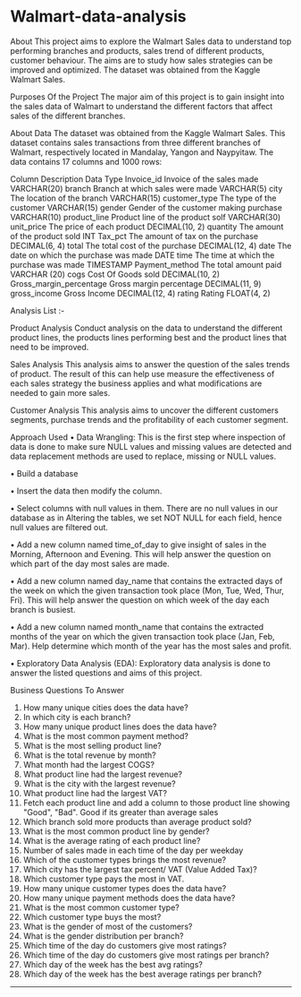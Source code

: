 # Walmart-data-analysis
About
This project aims to explore the Walmart Sales data to understand top performing branches and products, sales trend of different products, customer behaviour. The aims are to study how sales strategies can be improved and optimized. The dataset was obtained from the Kaggle Walmart Sales. 

Purposes Of the Project
The major aim of this project is to gain insight into the sales data of Walmart to understand the different factors that affect sales of the different branches.

About Data
The dataset was obtained from the Kaggle Walmart Sales. This dataset contains sales transactions from three different branches of Walmart, respectively located in Mandalay, Yangon and Naypyitaw. The data contains 17 columns and 1000 rows:

Column                        	Description	                                         Data Type
Invoice_id	               Invoice of the sales made                                VARCHAR(20)
branch	                   Branch at which sales were made	                        VARCHAR(5)
city	                     The location of the branch	                              VARCHAR(15)
customer_type	             The type of the customer	                                VARCHAR(15)
gender	                   Gender of the customer making purchase                   VARCHAR(10)
product_line               Product line of the product solf	                        VARCHAR(30)
unit_price	               The price of each product	                              DECIMAL(10, 2)
quantity	                 The amount of the product sold	                          INT
Tax_pct	                   The amount of tax on the purchase	                      DECIMAL(6, 4)
total	                     The total cost of the purchase	                          DECIMAL(12, 4)
date	                     The date on which the purchase was made                  DATE
time	                     The time at which the purchase was made	                TIMESTAMP
Payment_method	           The total amount paid	                                  VARCHAR (20)
cogs	                     Cost Of Goods sold	                                      DECIMAL(10, 2)
Gross_margin_percentage    Gross margin percentage	                                DECIMAL(11, 9)
gross_income               Gross Income	                                            DECIMAL(12, 4)
rating	                   Rating	                                                  FLOAT(4, 2)

Analysis List :-

Product Analysis
Conduct analysis on the data to understand the different product lines, the products lines performing best and the product lines that need to be improved.

Sales Analysis
This analysis aims to answer the question of the sales trends of product. The result of this can help use measure the effectiveness of each sales strategy the business applies and what modifications are needed to gain more sales.

Customer Analysis
This analysis aims to uncover the different customers segments, purchase trends and the profitability of each customer segment.

Approach Used
•	Data Wrangling: This is the first step where inspection of data is done to make sure NULL values and missing values are detected and data replacement methods are used to replace, missing or NULL values.

•	Build a database

•	Insert the data then modify the column.

•	Select columns with null values in them. There are no null values in our database as in Altering the tables, we set NOT NULL for each field, hence null values are filtered out.

•	Add a new column named time_of_day to give insight of sales in the Morning, Afternoon and Evening. This will help answer the question on which part of the day most sales are made.

•	Add a new column named day_name that contains the extracted days of the week on which the given transaction took place (Mon, Tue, Wed, Thur, Fri). This will help answer the question on which week of the day each branch is busiest.

•	Add a new column named month_name that contains the extracted months of the year on which the given transaction took place (Jan, Feb, Mar). Help determine which month of the year has the most sales and profit.

•	Exploratory Data Analysis (EDA): Exploratory data analysis is done to answer the listed questions and aims of this project.

Business Questions To Answer
1)	How many unique cities does the data have?
2)	In which city is each branch?
3)	How many unique product lines does the data have?
4)	What is the most common payment method?
5)	What is the most selling product line?
6)	What is the total revenue by month?
7)	What month had the largest COGS?
8)	What product line had the largest revenue?
9)	What is the city with the largest revenue?
10)	What product line had the largest VAT?
11)	Fetch each product line and add a column to those product line showing "Good", "Bad". Good if its greater than average sales
12)	Which branch sold more products than average product sold?
13)	What is the most common product line by gender?
14)	What is the average rating of each product line?
15)	Number of sales made in each time of the day per weekday
16)	Which of the customer types brings the most revenue?
17)	Which city has the largest tax percent/ VAT (Value Added Tax)?
18)	Which customer type pays the most in VAT.
19)	How many unique customer types does the data have?
20)	How many unique payment methods does the data have?
21)	What is the most common customer type?
22)	Which customer type buys the most?
23)	What is the gender of most of the customers?
24)	What is the gender distribution per branch?
25)	Which time of the day do customers give most ratings?
26)	Which time of the day do customers give most ratings per branch?
27)	Which day of the week has the best avg ratings?
28)	Which day of the week has the best average ratings per branch?

----------------------------------------------------------------------------------------------------------------------------------------------------------------------------------------------------------------------------------------------------------------------------

